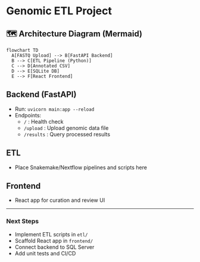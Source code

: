 # Genomic ETL Project

## 🗺️ Architecture Diagram (Mermaid)

```mermaid
flowchart TD
  A[FASTQ Upload] --> B[FastAPI Backend]
  B --> C[ETL Pipeline (Python)]
  C --> D[Annotated CSV]
  D --> E[SQLite DB]
  E --> F[React Frontend]
```

## Backend (FastAPI)
- Run: `uvicorn main:app --reload`
- Endpoints:
  - `/` : Health check
  - `/upload` : Upload genomic data file
  - `/results` : Query processed results

## ETL
- Place Snakemake/Nextflow pipelines and scripts here

## Frontend
- React app for curation and review UI

---

### Next Steps
- Implement ETL scripts in `etl/`
- Scaffold React app in `frontend/`
- Connect backend to SQL Server
- Add unit tests and CI/CD
